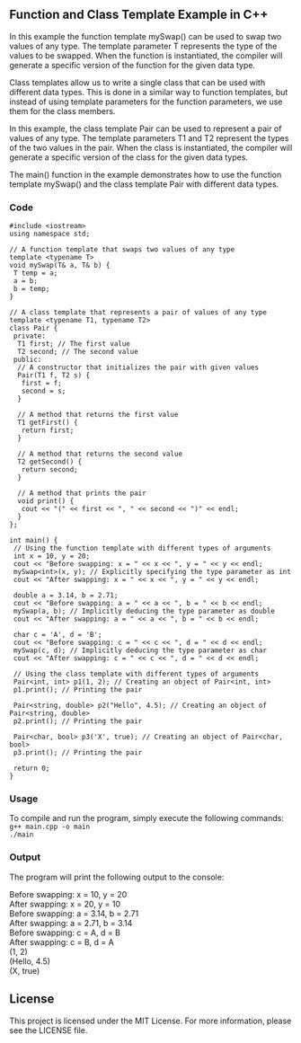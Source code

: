 ## Function and Class Template Example in C++

In this example the function template mySwap() can be used to swap two values of any type. The template parameter T represents the type of the values to be swapped. When the function is instantiated, the compiler will generate a specific version of the function for the given data type.

Class templates allow us to write a single class that can be used with different data types. This is done in a similar way to function templates, but instead of using template parameters for the function parameters, we use them for the class members.

In this example, the class template Pair can be used to represent a pair of values of any type. The template parameters T1 and T2 represent the types of the two values in the pair. When the class is instantiated, the compiler will generate a specific version of the class for the given data types.

The main() function in the example demonstrates how to use the function template mySwap() and the class template Pair with different data types.

### Code 

```
#include <iostream>
using namespace std;

// A function template that swaps two values of any type
template <typename T>
void mySwap(T& a, T& b) {
 T temp = a;
 a = b;
 b = temp;
}

// A class template that represents a pair of values of any type
template <typename T1, typename T2>
class Pair {
 private:
  T1 first; // The first value
  T2 second; // The second value
 public:
  // A constructor that initializes the pair with given values
  Pair(T1 f, T2 s) {
   first = f;
   second = s;
  }

  // A method that returns the first value
  T1 getFirst() {
   return first;
  }

  // A method that returns the second value
  T2 getSecond() {
   return second;
  }

  // A method that prints the pair
  void print() {
   cout << "(" << first << ", " << second << ")" << endl;
  }
};

int main() {
 // Using the function template with different types of arguments
 int x = 10, y = 20;
 cout << "Before swapping: x = " << x << ", y = " << y << endl;
 mySwap<int>(x, y); // Explicitly specifying the type parameter as int
 cout << "After swapping: x = " << x << ", y = " << y << endl;

 double a = 3.14, b = 2.71;
 cout << "Before swapping: a = " << a << ", b = " << b << endl;
 mySwap(a, b); // Implicitly deducing the type parameter as double
 cout << "After swapping: a = " << a << ", b = " << b << endl;

 char c = 'A', d = 'B';
 cout << "Before swapping: c = " << c << ", d = " << d << endl;
 mySwap(c, d); // Implicitly deducing the type parameter as char
 cout << "After swapping: c = " << c << ", d = " << d << endl;

 // Using the class template with different types of arguments
 Pair<int, int> p1(1, 2); // Creating an object of Pair<int, int>
 p1.print(); // Printing the pair

 Pair<string, double> p2("Hello", 4.5); // Creating an object of Pair<string, double>
 p2.print(); // Printing the pair

 Pair<char, bool> p3('X', true); // Creating an object of Pair<char, bool>
 p3.print(); // Printing the pair

 return 0;
}
```
### Usage

To compile and run the program, simply execute the following commands: </br>
 `g++ main.cpp -o main ` </br>
`./main`

### Output

The program will print the following output to the console:

Before swapping: x = 10, y = 20   </br>
After swapping: x = 20, y = 10   	</br>
Before swapping: a = 3.14, b = 2.71	  </br>
After swapping: a = 2.71, b = 3.14	  </br>
Before swapping: c = A, d = B		  </br>
After swapping: c = B, d = A		  </br>
(1, 2)  </br>
(Hello, 4.5)  </br>
(X, true)

## License
This project is licensed under the MIT License. For more information, please see the LICENSE file.


